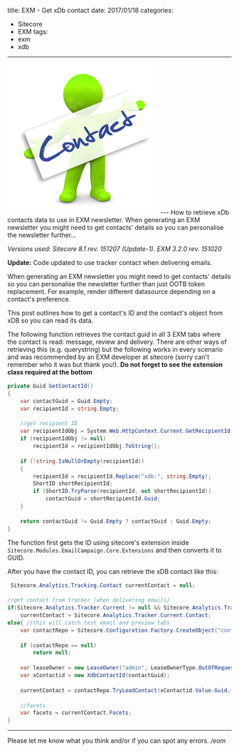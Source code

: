 title: EXM - Get xDb contact
date: 2017/01/18
categories:
- Sitecore
- EXM
tags:
- exm
- xdb

---
<img class="hero-img" src="/images/contact.jpg" alt="Contact">
---
How to retrieve xDb contacts data to use in EXM newsletter. When generating an EXM newsletter you might need to get contacts' details so you can personalise the newsletter further...
<!-- more -->

*Versions used: Sitecore 8.1 rev. 151207 (Update-1). EXM 3.2.0 rev. 151020*

**Update:** Code updated to use tracker contact when delivering emails.

When generating an EXM newsletter you might need to get contacts' details so you can personalise the newsletter further than just OOTB token replacement. For example, render different datasource depending on a contact's preference.

This post outlines how to get a contact's ID and the contact's object from xDB so you can read its data.

The following function retrieves the contact guid in all 3 EXM tabs where the contact is read: message, review and delivery. There are other ways of retrieving this (e.g. querystring) but the following works in every scenario and was recommended by an EXM developer at sitecore (sorry can't remember who it was but thank you!). __Do not forget to see the extension class required at the bottom__

``` csharp
private Guid GetContactId()
{
    var contactGuid = Guid.Empty;
    var recipientId = string.Empty;

    //get recipient ID
    var recipientIdObj = System.Web.HttpContext.Current.GetRecipientId();
    if (recipientIdObj != null)
        recipientId = recipientIdObj.ToString();

    if (!string.IsNullOrEmpty(recipientId))
    {
        recipientId = recipientId.Replace("xdb:", string.Empty);
        ShortID shortRecipientId;
        if (ShortID.TryParse(recipientId, out shortRecipientId))
            contactGuid = shortRecipientId.Guid;
    }

    return contactGuid != Guid.Empty ? contactGuid : Guid.Empty;
}
```

The function first gets the ID using sitecore's extension inside `Sitecore.Modules.EmailCampaign.Core.Extensions` and then converts it to GUID.

After you have the contact ID, you can retrieve the xDB contact like this:

``` csharp
 Sitecore.Analytics.Tracking.Contact currentContact = null;

//get contact from tracker (when delivering emails)
if(Sitecore.Analytics.Tracker.Current != null && Sitecore.Analytics.Tracker.Current.Contact!=null)
    currentContact = Sitecore.Analytics.Tracker.Current.Contact;
else{ //this will catch test email and preview tabs
    var contactRepo = Sitecore.Configuration.Factory.CreateObject("contactRepository", true) as Sitecore.Analytics.Data.ContactRepository;

    if (contactRepo == null)
        return null;

    var leaseOwner = new LeaseOwner("admin", LeaseOwnerType.OutOfRequestWorker);
    var xContactid = new XdbContactId(contactGuid);

    currentContact = contactRepo.TryLoadContact(xContactid.Value.Guid, leaseOwner, TimeSpan.FromMinutes(1)).Object;

    //facets
    var facets = currentContact.Facets;
}
```


---

Please let me know what you think and/or if you can spot any errors.
*/eom*

